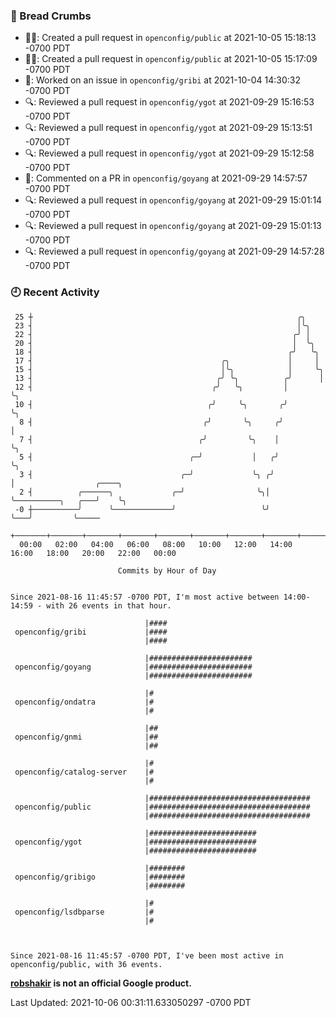 ### 🍞 Bread Crumbs

 * ✍🏼: Created a pull request in `openconfig/public` at 2021-10-05 15:18:13 -0700 PDT
 * ✍🏼: Created a pull request in `openconfig/public` at 2021-10-05 15:17:09 -0700 PDT
 * 👀: Worked on an issue in `openconfig/gribi` at 2021-10-04 14:30:32 -0700 PDT
 * 🔍: Reviewed a pull request in  `openconfig/ygot` at 2021-09-29 15:16:53 -0700 PDT
 * 🔍: Reviewed a pull request in  `openconfig/ygot` at 2021-09-29 15:13:51 -0700 PDT
 * 🔍: Reviewed a pull request in  `openconfig/ygot` at 2021-09-29 15:12:58 -0700 PDT
 * 💬: Commented on a PR in  `openconfig/goyang` at 2021-09-29 14:57:57 -0700 PDT
 * 🔍: Reviewed a pull request in  `openconfig/goyang` at 2021-09-29 15:01:14 -0700 PDT
 * 🔍: Reviewed a pull request in  `openconfig/goyang` at 2021-09-29 15:01:13 -0700 PDT
 * 🔍: Reviewed a pull request in  `openconfig/goyang` at 2021-09-29 14:57:28 -0700 PDT

### 🕘 Recent Activity
```
 25 ┼                                                           ╭╮
 23 ┤                                                           │╰╮
 22 ┤                                                          ╭╯ │
 20 ┤                                                          │  ╰╮
 18 ┤                                                         ╭╯   ╰╮
 17 ┤                                          ╭╮             │     │
 15 ┤                                          │╰╮            │     ╰╮
 13 ┤                                         ╭╯ ╰╮          ╭╯      │
 12 ┤                                        ╭╯   ╰╮         │       ╰╮
 10 ┤                                       ╭╯     ╰╮       ╭╯        ╰╮
  8 ┤                                      ╭╯       ╰╮     ╭╯          │
  7 ┤                                     ╭╯         ╰╮    │           ╰╮
  5 ┤                                   ╭─╯           │   ╭╯            ╰╮
  3 ┤                                 ╭─╯             ╰╮ ╭╯              │                  ╭────╮
  2 ┤          ╭──────╮             ╭─╯                ╰╮│               ╰──────────╮   ╭───╯    ╰╮
 -0 ┼──────────╯      ╰─────────────╯                   ╰╯                          ╰───╯         ╰─────
    +───────+───────+───────+───────+───────+───────+───────+───────+───────+───────+───────+───────+────
  00:00   02:00   04:00   06:00   08:00   10:00   12:00   14:00   16:00   18:00   20:00   22:00   00:00   

						Commits by Hour of Day


Since 2021-08-16 11:45:57 -0700 PDT, I'm most active between 14:00-14:59 - with 26 events in that hour.

```



```
                              |####
 openconfig/gribi             |####
                              |####

                              |#######################
 openconfig/goyang            |#######################
                              |#######################

                              |#
 openconfig/ondatra           |#
                              |#

                              |##
 openconfig/gnmi              |##
                              |##

                              |#
 openconfig/catalog-server    |#
                              |#

                              |####################################
 openconfig/public            |####################################
                              |####################################

                              |########################
 openconfig/ygot              |########################
                              |########################

                              |########
 openconfig/gribigo           |########
                              |########

                              |#
 openconfig/lsdbparse         |#
                              |#



Since 2021-08-16 11:45:57 -0700 PDT, I've been most active in openconfig/public, with 36 events.

```
**[robshakir](mailto:robjs@google.com) is not an official Google product.**  


Last Updated: 2021-10-06 00:31:11.633050297 -0700 PDT
